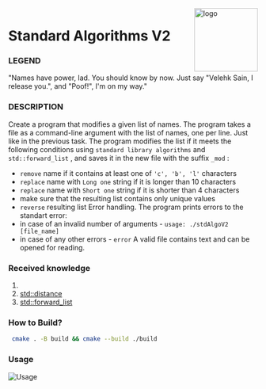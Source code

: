 <img src="https://static.wikia.nocookie.net/elderscrolls/images/9/9d/Velehk_Sain_Ingame.png/revision/latest/scale-to-width-down/300?cb=20121220222805" align="right" alt="logo" height="" width="128px">

# Standard Algorithms V2

### LEGEND
"Names have power, lad. You should know by now. Just say "Velehk Sain, I release you.",
and "Poof!", I'm on my way."

### DESCRIPTION

Create a program that modifies a given list of names. The program takes a file as a
command-line argument with the list of names, one per line. Just like in the previous
task.
The program modifies the list if it meets the following conditions using
`standard library algorithms` and `std::forward_list` , and saves it in the new file with
the suffix `_mod` :
* `remove` name if it contains at least one of `'c', 'b', 'l'` characters
* `replace` name with `Long one` string if it is longer than 10 characters
* `replace` name with `Short one` string if it is shorter than 4 characters
* make sure that the resulting list contains only unique values
* `reverse` resulting list
Error handling. The program prints errors to the standart error:
* in case of an invalid number of arguments - `usage: ./stdAlgoV2 [file_name]`
* in case of any other errors - `error`
A valid file contains text and can be opened for reading.

### Received knowledge
1. [<algorithm>](https://en.cppreference.com/w/cpp/header/algorithm)
2. [std::distance](https://en.cppreference.com/w/cpp/iterator/distance)
3. [std::forward_list](https://en.cppreference.com/w/cpp/container/forward_list)

### How to Build?
```bash
 cmake . -B build && cmake --build ./build
 ```

### Usage
![Usage](.local/usage.svg)